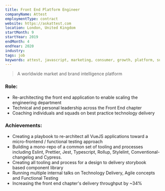 ```yaml
---
title: Front End Platform Engineer
companyName: Attest
employmentType: contract
website: https://askattest.com
location: London, United Kingdom
startMonth: 9
startYear: 2019
endMonth: 4
endYear: 2020
industry:
tags: job
keywords: attest, javascript, marketing, consumer, growth, platform, survey
---
```


> A worldwide market and brand intelligence platform

### Role:

- Re-architecting the front end application to enable scaling the engineering department
- Technical and personal leadership across the Front End chapter
- Coaching individuals and squads on best practice technology delivery

### Achievements:

- Creating a playbook to re-architect all VueJS applications toward a micro-frontend / functional testing approach
- Building a mono-repo of a common set of tooling and processes including Eslint, Prettier, Jest, Typescript, Rollup, Stylelint, Conventional-changelog and Cypress.
- Creating all tooling and process for a design to delivery storybook based component library
- Running multiple internal talks on Technology Delivery, Agile concepts and Functional Testing
- Increasing the front end chapter's delivery throughput by ~34%
